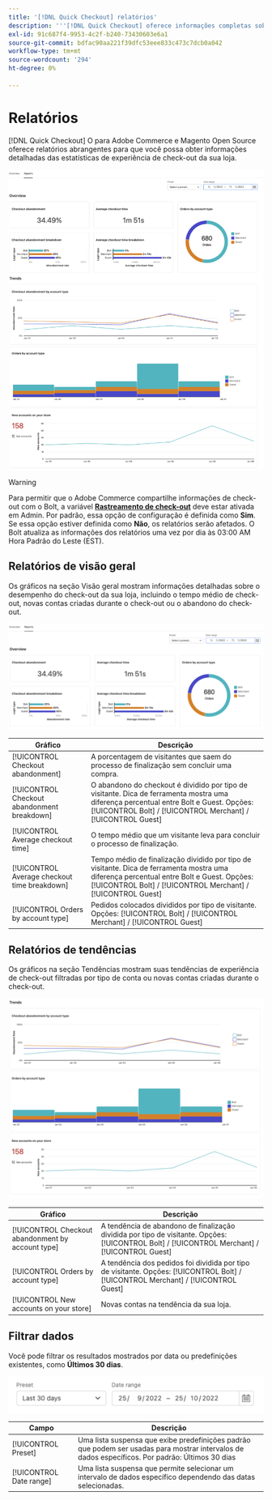 ```yaml
---
title: '[!DNL Quick Checkout] relatórios'
description: '''[!DNL Quick Checkout] oferece informações completas sobre relatórios."'
exl-id: 91c687f4-9953-4c2f-b240-73430603e6a1
source-git-commit: bdfac90aa221f39dfc53eee833c473c7dcb0a042
workflow-type: tm+mt
source-wordcount: '294'
ht-degree: 0%

---
```


# Relatórios

[!DNL Quick Checkout] O para Adobe Commerce e Magento Open Source oferece relatórios abrangentes para que você possa obter informações detalhadas das estatísticas de experiência de check-out da sua loja.

![Exibição de relatórios](assets/reports-view-big-checkout.png)

>[!WARNING]
>
> Para permitir que o Adobe Commerce compartilhe informações de check-out com o Bolt, a variável [**Rastreamento de check-out**](../quick-checkout/settings-quick-checkout.md)  deve estar ativada em Admin. Por padrão, essa opção de configuração é definida como **Sim**. Se essa opção estiver definida como **Não**, os relatórios serão afetados. O Bolt atualiza as informações dos relatórios uma vez por dia às 03:00 AM Hora Padrão do Leste (EST).

## Relatórios de visão geral

Os gráficos na seção Visão geral mostram informações detalhadas sobre o desempenho do check-out da sua loja, incluindo o tempo médio de check-out, novas contas criadas durante o check-out ou o abandono do check-out.

![Visão geral dos relatórios](assets/overview-report-checkout.png)

| Gráfico | Descrição |
|---|---|
| [!UICONTROL Checkout abandonment] | A porcentagem de visitantes que saem do processo de finalização sem concluir uma compra. |
| [!UICONTROL Checkout abandonment breakdown] | O abandono do checkout é dividido por tipo de visitante. Dica de ferramenta mostra uma diferença percentual entre Bolt e Guest. Opções: [!UICONTROL Bolt] / [!UICONTROL Merchant] / [!UICONTROL Guest] |
| [!UICONTROL Average checkout time] | O tempo médio que um visitante leva para concluir o processo de finalização. |
| [!UICONTROL Average checkout time breakdown] | Tempo médio de finalização dividido por tipo de visitante. Dica de ferramenta mostra uma diferença percentual entre Bolt e Guest. Opções: [!UICONTROL Bolt] / [!UICONTROL Merchant] / [!UICONTROL Guest] |
| [!UICONTROL Orders by account type] | Pedidos colocados divididos por tipo de visitante. Opções: [!UICONTROL Bolt] / [!UICONTROL Merchant] / [!UICONTROL Guest] |

## Relatórios de tendências

Os gráficos na seção Tendências mostram suas tendências de experiência de check-out filtradas por tipo de conta ou novas contas criadas durante o check-out.

![Tendências dos relatórios](assets/trends-report-checkout.png)

| Gráfico | Descrição |
|---|---|
| [!UICONTROL Checkout abandonment by account type] | A tendência de abandono de finalização dividida por tipo de visitante. Opções: [!UICONTROL Bolt] / [!UICONTROL Merchant] / [!UICONTROL Guest] |
| [!UICONTROL Orders by account type] | A tendência dos pedidos foi dividida por tipo de visitante. Opções: [!UICONTROL Bolt] / [!UICONTROL Merchant] / [!UICONTROL Guest] |
| [!UICONTROL New accounts on your store] | Novas contas na tendência da sua loja. |

## Filtrar dados

Você pode filtrar os resultados mostrados por data ou predefinições existentes, como **Últimos 30 dias**.

![Exibição de filtro](assets/filter-view.png)

| Campo | Descrição |
|---|---|
| [!UICONTROL Preset] | Uma lista suspensa que exibe predefinições padrão que podem ser usadas para mostrar intervalos de dados específicos. Por padrão: Últimos 30 dias |
| [!UICONTROL Date range] | Uma lista suspensa que permite selecionar um intervalo de dados específico dependendo das datas selecionadas. |
